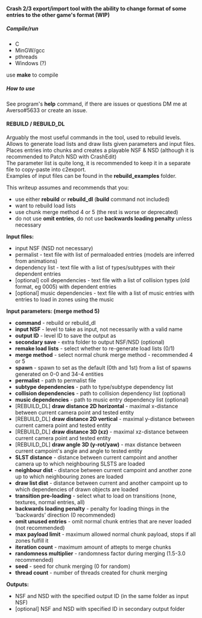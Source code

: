 #### Crash 2/3 export/import tool with the ability to change format of some entries to the other game's format (WIP)


##### Compile/run

- C
- MinGW/gcc
- pthreads
- Windows (?)

use **make** to compile


##### How to use

See program's **help** command, if there are issues or questions DM me at Averso#5633 or create an issue.


#### REBUILD / REBUILD_DL

Arguably the most useful commands in the tool, used to rebuild levels. \
Allows to generate load lists and draw lists given parameters and input files. \
Places entries into chunks and creates a playable NSF & NSD (although it is recommended to Patch NSD with CrashEdit) \
The parameter list is quite long, it is recommended to keep it in a separate file to copy-paste into c2export. \
Examples of input files can be found in the **rebuild_examples** folder.

This writeup assumes and recommends that you:
- use either **rebuild** or **rebuild_dl** (**build** command not included)
- want to rebuild load lists
- use chunk merge method 4 or 5 (the rest is worse or deprecated)
- do not use **omit entries**, do not use **backwards loading penalty** unless necessary


**Input files:**
- input NSF (NSD not necessary)
- permalist - text file with list of permaloaded entries (models are inferred from animations)
- dependency list - text file with a list of types/subtypes with their dependent entries
- [optional] coll dependencies - text file with a list of collision types (old format, eg 0005) with dependent entries
- [optional] music dependencies - text file with a list of music entries with entries to load in zones using the music

**Input parameters: (merge method 5)**
- **command** - rebuild or rebuild_dl
- **input NSF** - level to take as input, not necessarily with a valid name
- **output ID** - level ID to save the output as
- **secondary save** - extra folder to output NSF/NSD (optional)
- **remake load lists** - select whether to re-generate load lists (0/1)
- **merge method** - select normal chunk merge method - recommended 4 or 5
- **spawn** - spawn to set as the default (0th and 1st) from a list of spawns generated on 0-0 and 34-4 entities
- **permalist** - path to permalist file
- **subtype dependencies** - path to type/subtype dependency list
- **collision dependencies** - path to collision dependency list (optional)
- **music dependencies** - path to music entry dependency list (optional)
- [REBUILD_DL] **draw distance 2D horizontal** - maximal x-distance between current camera point and tested entity
- [REBUILD_DL] **draw distance 2D vertical** - maximal y-distance between current camera point and tested entity
- [REBUILD_DL] **draw distance 3D (xz)** - maximal xz-distance between current camera point and tested entity
- [REBUILD_DL] **draw angle 3D (y-rot/yaw)** - max distance between current campoint's angle and angle to tested entity
- **SLST distance** - distance between current campoint and another camera up to which neighbouring SLSTS are loaded
- **neighbour dist** - distance between current campoint and another zone up to which neighbouring zones are loaded
- **draw list dist** - distance between current and another campoint up to which dependencies of drawn objects are loaded
- **transition pre-loading** - select what to load on transitions (none, textures, normal entries, all)
- **backwards loading penalty** - penalty for loading things in the 'backwards' direction (0 recommended)
- **omit unused entries** - omit normal chunk entries that are never loaded (not recommended)
- **max payload limit** - maximum allowed normal chunk payload, stops if all zones fulfill it
- **iteration count** - maximum amount of attepts to merge chunks
- **randomness multiplier** - randomness factor during merging (1.5-3.0 recommended)
- **seed** - seed for chunk merging (0 for random)
- **thread count** - number of threads created for chunk merging

**Outputs:**
- NSF and NSD with the specified output ID (in the same folder as input NSF)
- [optional] NSF and NSD with specified ID in secondary output folder
  
